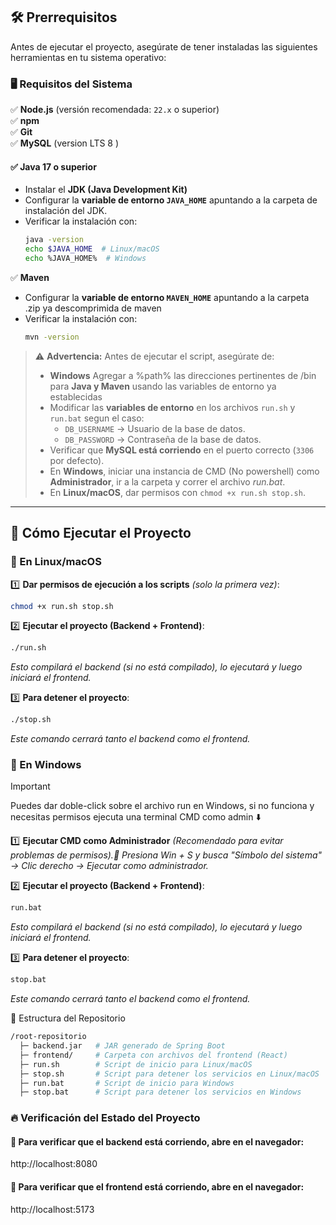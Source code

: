 ## 🛠 Prerrequisitos

Antes de ejecutar el proyecto, asegúrate de tener instaladas las siguientes herramientas en tu sistema operativo:

### 🖥️ **Requisitos del Sistema**
✅ **Node.js** (versión recomendada: `22.x` o superior)  
✅ **npm**  
✅ **Git**   
✅ **MySQL** (version LTS 8 )
#### ✅ **Java 17 o superior**

   - Instalar el **JDK (Java Development Kit)**   
   - Configurar la **variable de entorno `JAVA_HOME`** apuntando a la carpeta de instalación del JDK.  
   - Verificar la instalación con:  
     ```sh
     java -version
     echo $JAVA_HOME  # Linux/macOS
     echo %JAVA_HOME%  # Windows
     ``` 
✅ **Maven**
   - Configurar la **variable de entorno `MAVEN_HOME`** apuntando a la carpeta .zip ya descomprimida de maven
   - Verificar la instalación con:  
     ```sh
     mvn -version
     ```  


> ⚠ **Advertencia:** Antes de ejecutar el script, asegúrate de:
> - **Windows** Agregar a %path% las direcciones pertinentes de /bin para **Java y Maven** usando las variables de entorno ya establecidas
> - Modificar las **variables de entorno** en los archivos `run.sh` y `run.bat` segun el caso:
>   - `DB_USERNAME` → Usuario de la base de datos.
>   - `DB_PASSWORD` → Contraseña de la base de datos.
> - Verificar que **MySQL está corriendo** en el puerto correcto (`3306` por defecto).
> - En **Windows**, iniciar una instancia de CMD (No powershell) como **Administrador**, ir a la carpeta y correr el archivo *run.bat*.
> - En **Linux/macOS**, dar permisos con `chmod +x run.sh stop.sh`.

---

## 🚀 Cómo Ejecutar el Proyecto

### **🔹 En Linux/macOS**
1️⃣ **Dar permisos de ejecución a los scripts** *(solo la primera vez)*:
```sh
chmod +x run.sh stop.sh
```
2️⃣ **Ejecutar el proyecto (Backend + Frontend)**:
```sh
./run.sh
```

*Esto compilará el backend (si no está compilado), lo ejecutará y luego iniciará el frontend.*

3️⃣ **Para detener el proyecto**:

```sh
./stop.sh
```

*Este comando cerrará tanto el backend como el frontend.*

### **🔹 En Windows**

> [!IMPORTANT]
> Puedes dar doble-click sobre el archivo run en Windows, si no funciona y necesitas permisos ejecuta una terminal CMD como admin ⬇️


1️⃣ **Ejecutar CMD como Administrador** *(Recomendado para evitar problemas de permisos).📌 Presiona Win + S y busca "Símbolo del sistema" → Clic derecho → Ejecutar como administrador.*

2️⃣ **Ejecutar el proyecto (Backend + Frontend)**:
```sh
run.bat
```

*Esto compilará el backend (si no está compilado), lo ejecutará y luego iniciará el frontend.*

3️⃣ **Para detener el proyecto**:
```sh
stop.bat
```

*Este comando cerrará tanto el backend como el frontend.*

📂 Estructura del Repositorio
```sh
/root-repositorio
  ├─ backend.jar   # JAR generado de Spring Boot
  ├─ frontend/     # Carpeta con archivos del frontend (React)
  ├─ run.sh        # Script de inicio para Linux/macOS
  ├─ stop.sh       # Script para detener los servicios en Linux/macOS
  ├─ run.bat       # Script de inicio para Windows
  ├─ stop.bat      # Script para detener los servicios en Windows
```

### 🔥 Verificación del Estado del Proyecto

#### 📌 Para verificar que el backend está corriendo, abre en el navegador:

http://localhost:8080

#### 📌 Para verificar que el frontend está corriendo, abre en el navegador:

http://localhost:5173